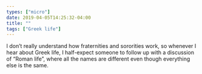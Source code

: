 ```yaml
---
types: ["micro"]
date: 2019-04-05T14:25:32-04:00
title: ""
tags: ["Greek life"]
---
```

I don’t really understand how fraternities and sororities work, so whenever I hear about Greek life, I half-expect someone to follow up with a discussion of “Roman life”, where all the names are different even though everything else is the same.
